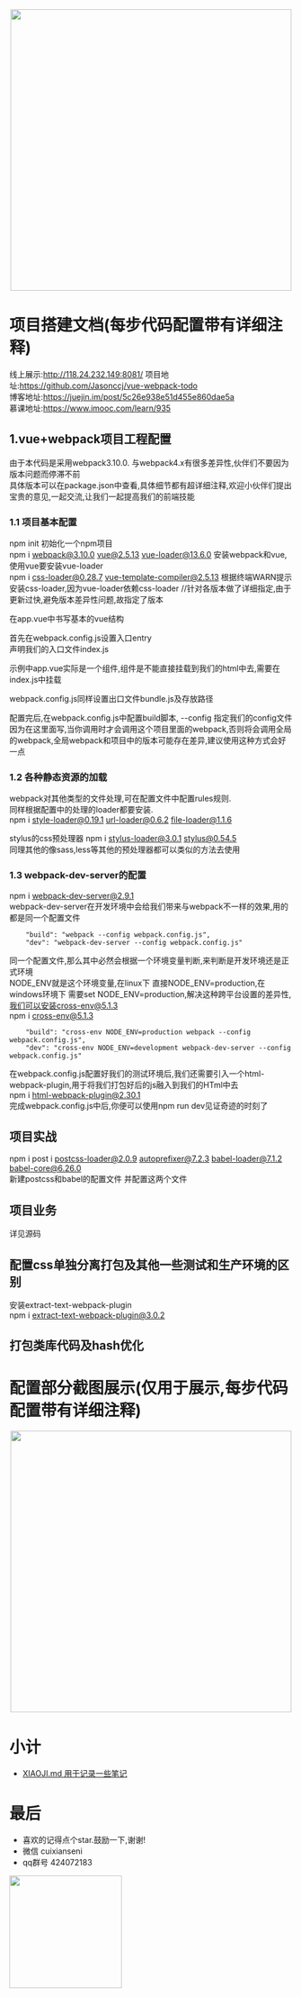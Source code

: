 <div align="center  ">
    <img src="https://jasonccj-1258779086.cos.ap-beijing.myqcloud.com/img/GitHub/vue-webpack-todo/vue%2Bwebpack.png" width="500px" />
</div>

# 项目搭建文档(每步代码配置带有详细注释)
线上展示:http://118.24.232.149:8081/
项目地址:https://github.com/Jasonccj/vue-webpack-todo   
博客地址:https://juejin.im/post/5c26e938e51d455e860dae5a      
慕课地址:https://www.imooc.com/learn/935   

## 1.vue+webpack项目工程配置

由于本代码是采用webpack3.10.0. 与webpack4.x有很多差异性,伙伴们不要因为版本问题而停滞不前   
具体版本可以在package.json中查看,具体细节都有超详细注释,欢迎小伙伴们提出宝贵的意见,一起交流,让我们一起提高我们的前端技能
### 1.1 项目基本配置
npm init    初始化一个npm项目   
npm i webpack@3.10.0 vue@2.5.13 vue-loader@13.6.0  安装webpack和vue,使用vue要安装vue-loader   
npm i css-loader@0.28.7 vue-template-compiler@2.5.13 根据终端WARN提示安装css-loader,因为vue-loader依赖css-loader
//针对各版本做了详细指定,由于更新过快,避免版本差异性问题,故指定了版本

在app.vue中书写基本的vue结构   

首先在webpack.config.js设置入口entry   
声明我们的入口文件index.js

示例中app.vue实际是一个组件,组件是不能直接挂载到我们的html中去,需要在index.js中挂载

webpack.config.js同样设置出口文件bundle.js及存放路径

配置完后,在webpack.config.js中配置build脚本, --config 指定我们的config文件 因为在这里面写,当你调用时才会调用这个项目里面的webpack,否则将会调用全局的webpack,全局webpack和项目中的版本可能存在差异,建议使用这种方式会好一点

### 1.2 各种静态资源的加载
webpack对其他类型的文件处理,可在配置文件中配置rules规则.   
同样根据配置中的处理的loader都要安装.   
npm i style-loader@0.19.1 url-loader@0.6.2 file-loader@1.1.6   

stylus的css预处理器 npm i stylus-loader@3.0.1 stylus@0.54.5   
同理其他的像sass,less等其他的预处理器都可以类似的方法去使用   

### 1.3 webpack-dev-server的配置
npm i webpack-dev-server@2.9.1     
webpack-dev-server在开发环境中会给我们带来与webpack不一样的效果,用的都是同一个配置文件
```
    "build": "webpack --config webpack.config.js",
    "dev": "webpack-dev-server --config webpack.config.js"
```
同一个配置文件,那么其中必然会根据一个环境变量判断,来判断是开发环境还是正式环境   
NODE_ENV就是这个环境变量,在linux下 直接NODE_ENV=production,在windows环境下 需要set NODE_ENV=production,解决这种跨平台设置的差异性,我们可以安装cross-env@5.1.3  
npm i cross-env@5.1.3
```
    "build": "cross-env NODE_ENV=production webpack --config webpack.config.js",
    "dev": "cross-env NODE_ENV=development webpack-dev-server --config webpack.config.js"
```
在webpack.config.js配置好我们的测试环境后,我们还需要引入一个html-webpack-plugin,用于将我们打包好后的js融入到我们的HTml中去   
npm i html-webpack-plugin@2.30.1   
完成webpack.config.js中后,你便可以使用npm run dev见证奇迹的时刻了

## 项目实战
npm i post i postcss-loader@2.0.9 autoprefixer@7.2.3 babel-loader@7.1.2 babel-core@6.26.0  
新建postcss和babel的配置文件 并配置这两个文件


## 项目业务
详见源码

## 配置css单独分离打包及其他一些测试和生产环境的区别
安装extract-text-webpack-plugin   
npm i extract-text-webpack-plugin@3.0.2

## 打包类库代码及hash优化



# 配置部分截图展示(仅用于展示,每步代码配置带有详细注释)
<div align="center  ">
    <img src="https://jasonccj-1258779086.cos.ap-beijing.myqcloud.com/img/GitHub/vue-webpack-todo/xiangxi.png" width="500px" />
</div>

# 小计
- [XIAOJI.md 用于记录一些笔记](https://github.com/Jasonccj/vue-webpack-todo/blob/master/XIAOJI.md)

# 最后
- 喜欢的记得点个star.鼓励一下,谢谢!
- 微信 cuixianseni
- qq群号 424072183

<div align="left">
    <img src="https://jasonccj-1258779086.cos.ap-beijing.myqcloud.com/img/GitHub/vue-webpack-todo/fenxiang.png" width="200px" />
</div>
